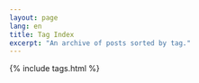 ```yaml
---
layout: page
lang: en
title: Tag Index
excerpt: "An archive of posts sorted by tag."
---
```


{% include tags.html %}